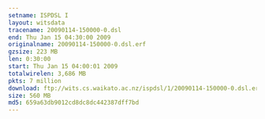```yaml
---
setname: ISPDSL I
layout: witsdata
tracename: 20090114-150000-0.dsl
end: Thu Jan 15 04:30:00 2009
originalname: 20090114-150000-0.dsl.erf
gzsize: 223 MB
len: 0:30:00
start: Thu Jan 15 04:00:01 2009
totalwirelen: 3,686 MB
pkts: 7 million
download: ftp://wits.cs.waikato.ac.nz/ispdsl/1/20090114-150000-0.dsl.erf.gz
size: 560 MB
md5: 659a63db9012cd8dc8dc442387dff7bd
---
```


